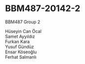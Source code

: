 # BBM487-20142-2
BBM487 Group 2<br>

Hüseyin Can Öcal<br>
Samet Ayyıldız<br>
Furkan Kara<br>
Yusuf Gündüz<br>
Ensar Köseoğlu<br>
Ferhat Salmanlı<br>
